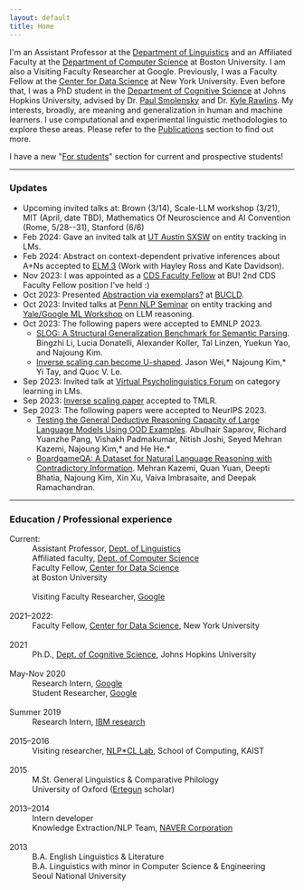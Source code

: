 ```yaml
---
layout: default
title: Home
---
```


I'm an Assistant Professor at the <a href="https://ling.bu.edu/">Department of Linguistics</a> and an Affiliated Faculty at the <a href="https://www.bu.edu/cs/">Department of Computer Science</a> at Boston University. I am also a Visiting Faculty Researcher at Google. Previously, I was a Faculty Fellow at the <a href="https://cds.nyu.edu/">Center for Data Science</a> at New York University. Even before that, I was a PhD student in the <a href="https://cogsci.jhu.edu/">Department of Cognitive Science</a> at Johns Hopkins University, advised by Dr. <a href="https://www.microsoft.com/en-us/research/people/psmo/">Paul Smolensky</a> and Dr. <a href="http://sites.krieger.jhu.edu/rawlins/">Kyle Rawlins</a>. My interests, broadly, are meaning and generalization in human and machine learners. I use computational and experimental linguistic methodologies to explore these areas. Please refer to the <a href="/publications">Publications</a> section to find out more.

I have a new "<a href="/students">For students</a>" section for current and prospective students!

* * *
### Updates
* Upcoming invited talks at: Brown (3/14), Scale-LLM workshop (3/21), MIT (April, date TBD), Mathematics Of Neuroscience and AI Convention (Rome, 5/28--31), Stanford (6/6)
* Feb 2024: Gave an invited talk at <a href="https://sites.google.com/utexas.edu/sxsw/schedule">UT Austin SXSW</a> on entity tracking in LMs.
* Feb 2024: Abstract on context-dependent privative inferences about A+Ns accepted to <a href="https://www.elm-conference.net/archive/elm-3-2024/">ELM 3</a> (Work with Hayley Ross and Kate Davidson).
* Nov 2023: I was appointed as a <a href="https://www.bu.edu/cds-faculty/2023/11/11/faculty-fellows-2023/">CDS Faculty Fellow</a> at BU! 2nd CDS Faculty Fellow position I've held :)
* Oct 2023: Presented <a href="https://kanishka.website/papers/bucld48.pdf">Abstraction via exemplars?</a> at <a href="https://www.bu.edu/bucld/">BUCLD</a>.
* Oct 2023: Invited talks at <a href="https://nlp.cis.upenn.edu/clunch.html">Penn NLP Seminar</a> on entity tracking and <a href="https://yalefds.swoogo.com/ml/4301364">Yale/Google ML Workshop</a> on LLM reasoning.
* Oct 2023: The following papers were accepted to EMNLP 2023.
	* <a href="https://arxiv.org/abs/2310.15040">SLOG: A Structural Generalization Benchmark for Semantic Parsing</a>. Bingzhi Li, Lucia Donatelli, Alexander Koller, Tal Linzen, Yuekun Yao, and Najoung Kim.
	* <a href="https://arxiv.org/abs/2211.02011">Inverse scaling can become U-shaped</a>. Jason Wei,* Najoung Kim,* Yi Tay, and Quoc V. Le.
* Sep 2023: Invited talk at <a href="https://cuhklpl.github.io/forum.html">Virtual Psycholinguistics Forum</a> on category learning in LMs.
* Sep 2023: <a href="https://arxiv.org/abs/2306.09479">Inverse scaling paper</a> accepted to TMLR.
* Sep 2023: The following papers were accepted to NeurIPS 2023.
	* <a target="_blank" href="https://arxiv.org/abs/2305.15269">Testing the General Deductive Reasoning Capacity of Large Language Models Using OOD Examples</a>. Abulhair Saparov, Richard Yuanzhe Pang, Vishakh Padmakumar, Nitish Joshi, Seyed Mehran Kazemi, Najoung Kim,\* and He He.\*
	* <a target="_blank" href="https://arxiv.org/abs/2306.07934">BoardgameQA: A Dataset for Natural Language Reasoning with Contradictory Information</a>. Mehran Kazemi, Quan Yuan, Deepti Bhatia, Najoung Kim, Xin Xu, Vaiva Imbrasaite, and Deepak Ramachandran.

<!--
* July 2023: <a href="https://arxiv.org/abs/2305.02363">Entity Tracking in Language Models</a> received the <a href="https://2023.aclweb.org/program/best_papers/">Area Chair Award</a> on the Interpretability & Analysis track at ACL!
* July 2023: <a href="https://arxiv.org/abs/2307.02477">Reasoning or Reciting? Exploring the Capabilities and Limitations of Language Models Through Counterfactual Tasks</a> is on arXiv.
* June 2023: <a href="https://arxiv.org/abs/2306.09479">Writeup of the Inverse Scaling Competition</a> and <a href="https://arxiv.org/abs/2306.07934">new Google work on defeasible reasoning</a> are on arXiv.
* June 2023: <a href="https://onlinelibrary.wiley.com/doi/abs/10.1111/cogs.13305">Finding Structure in One Child's Linguistic Experience</a> has been published in Cognitive Science.
* May 2023: Preprint of <a href="https://arxiv.org/abs/2305.15269">Testing the General Deductive Reasoning Capacity of Large Language Models Using OOD Examples</a> is now on arXiv.
* May 2023: The following papers were accepted to ACL 2023.
	* <a href="https://arxiv.org/abs/2212.10003">(QA)^2: Question Answering with Questionable Assumptions</a>. Najoung Kim,\* Phu Mon Htut,\* Sam Bowman, and Jackson Petty
	* <a href="https://arxiv.org/abs/2305.02363">Entity Tracking in Language Models</a>. Najoung Kim* and Sebastian Schuster*
	* <a href="https://arxiv.org/abs/2212.13894">LAMBADA: Backward Chaining for Automated Reasoning in Natural Language</a>. Seyed Mehran Kazemi, Najoung Kim, Deepti Bhatia, Xin Xu, and Deepak Ramachandran
	* <a href="https://arxiv.org/abs/2212.10792">Reconstruction Probing</a> (Findings). Najoung Kim, Jatin Khilnani, Alex Warstadt, and Abed Qaddoumi
* Spring 2023: Invited talks at Harvard (4/7) and Colgate (3/21).
* Mar 2023: Preprints of works done at Google on <a href="https://arxiv.org/abs/2212.13894">LLM reasoning</a> and <a href="https://arxiv.org/abs/2211.02011">inverse scaling</a> are on arXiv.
* Mar 2023: Inverse Scaling Prize <a href="https://github.com/inverse-scaling/prize">Round 2 results and data</a> are out & was featured on the GPT-4 report.
* Feb 2023: I was on <a href="https://soundcloud.com/nlp-highlights/138-compositional-generalization-in-neural-networks-with-najoung-kim">NLP Highlights Podcast</a>, hosted by Allen Institute for AI!
* Jan 2023: Started new job at BU! Now officially affiliated with Computer Science as well.	
* Dec 2022: Preprint of <a href="https://arxiv.org/abs/2212.10769">Uncontrolled Lexical Exposure Leads to Overestimation of Compositional Generalization in Pretrained Models</a> is out. Joint work with Tal Linzen and Paul Smolensky.
* Dec 2022: Preprint of <a href="https://arxiv.org/abs/2212.10003">(QA)^2: Question Answering with Questionable Assumptions</a> is out on arXiv. Joint with Phu Mon Htut, Sam Bowman, and Jackson Petty.
* Dec 2022: Preprint of <a href="https://arxiv.org/abs/2212.10792">Reconstruction Probing</a> is out on arXiv. Joint work with Jatin Khilnani, Alex Warstadt, and Abed Qaddoumi.
* Dec 2022: Preprint of <a href="https://psyarxiv.com/85k3y">Finding Structure in One Child's Linguistic Experience</a> is out on PsyArXiv. Join work with Wentao Wang, Wai Keen Vong and Brenden Lake.
* Fall 2022: Invited talks at <a href="https://www.gc.cuny.edu/linguistics">CUNY</a> and <a href="https://flann-discord.github.io/">FlaNN</a>.
* I will be visiting Google part-time starting this summer! 😎
* Feb 2022: My <a href="https://jscholarship.library.jhu.edu/handle/1774.2/66745">dissertation</a> is now online.
* Spring 2022: Invited talks at <a href="https://gdr-lift.loria.fr/monthy-online-ilfc-seminar/">Seminar on the interactions between formal and computational linguistics (ILFC)</a>, <a href="https://ling.bu.edu/spring-2022-colloquium-series/">BU Linguistics Colloqiuim Series</a>, <a href="https://complang.mit.edu">MIT CompLang</a>, Google, and UChicago.	
* Fall 2021: Invited talks at <a href="https://cds.nyu.edu/">NYU CDS</a>, <a href="https://nylanguageworkshop.tumblr.com/post/663720689799413760/workshop-monday-october-4th-630-8pm-najoung">New York Philosophy of Language Workshop</a>, <a href="https://sites.google.com/umich.edu/cogscicmty/events">University of Michigan Cognitive Science Community</a>, <a href="https://ee.kaist.ac.kr/en/node/18403">KAIST Electrical Engineering Colloquium Series</a>, <a href="https://linguist.snu.ac.kr/category/board_9_SC_su0dnCGq_20201130121404/">Seoul National University Linguistics Colloqium</a>.	
* Sep 2021: Started new job at <a href="https://cds.nyu.edu">NYU CDS</a>!
* Aug 2021: Presented the  <a href="https://aclanthology.org/2021.acl-long.304">presupposition verification paper</a> at ACL. 
* July 2021: Defended my dissertation 🎉
* Jan 2021: Preprint for my internship work "Which Linguist Invented the Lightbulb? Presupposition Verification for Question-Answering" is now on <a href="https://arxiv.org/abs/2101.00391">arXiv</a>.
* Dec 2020: "<a href="https://scholarworks.umass.edu/scil/vol4/iss1/60/">Testing for Grammatical Category Abstraction in Neural Language Models</a>" with <a href="https://www.microsoft.com/en-us/research/people/psmo/">Paul Smolensky</a> accepted to <a href="https://www.scil2021.org/">SCiL 2021</a>!
* Nov 2020: Got awarded an <a href="https://www.nsf.gov/funding/pgm_summ.jsp?pims_id=505033">NSF Doctoral Dissertation Improvement Grant in Linguistics</a>!! 🥳
*Nov 2020: Wrapped up my internship/student researcher program at Google. Back to dissertating :)-->

* * *
### Education / Professional experience
<dl>
<dt>Current: </dt>
<dd>Assistant Professor, <a href="http://ling.bu.edu/">Dept. of Linguistics</a></dd>
<dd>Affiliated faculty, <a href="https://www.bu.edu/cs/">Dept. of Computer Science</a></dd>
<dd>Faculty Fellow, <a href="https://www.bu.edu/cds-faculty/">Center for Data Science</a></dd>
<dd>at Boston University</dd>
<br>
<dd>Visiting Faculty Researcher, <a href="https://ai.google/">Google</a></dd>
<br>
<dt>2021&#8211;2022: </dt>
<dd>Faculty Fellow, <a href="http://cds.nyu.edu/">Center for Data Science</a>, New York University</dd>
<br>
<dt>2021 </dt>
<dd>Ph.D., <a href="http://cogsci.jhu.edu/">Dept. of Cognitive Science</a>, Johns Hopkins University</dd>
<br>
<dt>May-Nov 2020  </dt>
<dd>Research Intern, <a href="https://ai.google/">Google</a></dd>
<dd>Student Researcher, <a href="https://ai.google/">Google</a></dd>
<br>
<dt>Summer 2019  </dt>
<dd>Research Intern, <a href="https://researcher.watson.ibm.com/researcher/view_group.php?id=8073">IBM research</a></dd>
<br>
<dt>2015&#8211;2016  </dt>
<dd>Visiting researcher, <a href="http://nlpcl.kaist.ac.kr">NLP*CL Lab</a>, School of Computing, KAIST</dd>
<br>
<dt>2015  </dt>
<dd>M.St. General Linguistics & Comparative Philology<br> University of Oxford (<a href="https://www.ertegun.ox.ac.uk/">Ertegun</a> scholar)</dd>
<br>
<dt>2013&#8211;2014  </dt>
<dd>Intern developer<br>Knowledge Extraction/NLP Team, <a href="https://www.navercorp.com/en/index.nhn">NAVER Corporation</a>  </dd>
<br>
<dt>2013  </dt>  
<dd>B.A. English Linguistics & Literature <br>
B.A. Linguistics with minor in Computer Science & Engineering   <br>
Seoul National University <br>
</dd>
</dl>

